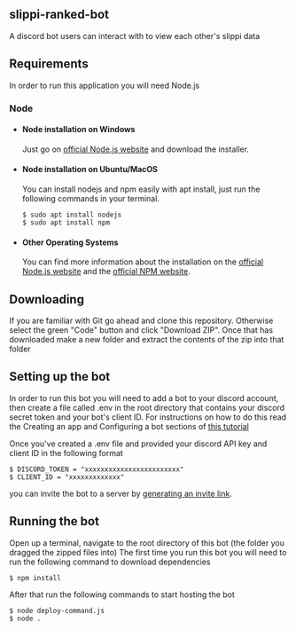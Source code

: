 ## slippi-ranked-bot

A discord bot users can interact with to view each other's slippi data

## Requirements

In order to run this application you will need Node.js

### Node

- #### Node installation on Windows

  Just go on [official Node.js website](https://nodejs.org/) and download the installer.

- #### Node installation on Ubuntu/MacOS

  You can install nodejs and npm easily with apt install, just run the following commands in your terminal.

      $ sudo apt install nodejs
      $ sudo apt install npm

- #### Other Operating Systems
  You can find more information about the installation on the [official Node.js website](https://nodejs.org/) and the [official NPM website](https://npmjs.org/).

## Downloading

If you are familiar with Git go ahead and clone this repository. Otherwise select the green "Code" button and click "Download ZIP". Once that has downloaded make a new folder and extract the contents of the zip into that folder

## Setting up the bot

In order to run this bot you will need to add a bot to your discord account, then create a file called .env in the root directory that contains your discord secret token and your bot's client ID. For instructions on how to do this read the Creating an app and Configuring a bot sections of [this tutorial](https://discord.com/developers/docs/getting-started#creating-an-app)

Once you've created a .env file and provided your discord API key and client ID in the following format

    $ DISCORD_TOKEN = "xxxxxxxxxxxxxxxxxxxxxxxx"
    $ CLIENT_ID = "xxxxxxxxxxxxx"

you can invite the bot to a server by [generating an invite link](https://discordapi.com/permissions.html#517544074304).

## Running the bot

Open up a terminal, navigate to the root directory of this bot (the folder you dragged the zipped files into)
The first time you run this bot you will need to run the following command to download dependencies
    
    $ npm install

After that run the following commands to start hosting the bot

    $ node deploy-command.js
    $ node .
